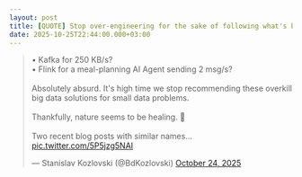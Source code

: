```yaml
---
layout: post
title: [QUOTE] Stop over-engineering for the sake of following what's being marketed.
date: 2025-10-25T22:44:00.000+03:00
---
```




<blockquote class="twitter-tweet"><p lang="en" dir="ltr">• Kafka for 250 KB/s?<br>• Flink for a meal-planning AI Agent sending 2 msg/s?<br><br>Absolutely absurd. It&#39;s high time we stop recommending these overkill big data solutions for small data problems.<br><br>Thankfully, nature seems to be healing. 🌱<br><br>Two recent blog posts with similar names… <a href="https://t.co/5P5jzg5NAI">pic.twitter.com/5P5jzg5NAI</a></p>&mdash; Stanislav Kozlovski (@BdKozlovski) <a href="https://twitter.com/BdKozlovski/status/1981722864844992790?ref_src=twsrc%5Etfw">October 24, 2025</a></blockquote> <script async src="https://platform.twitter.com/widgets.js" charset="utf-8"></script>





